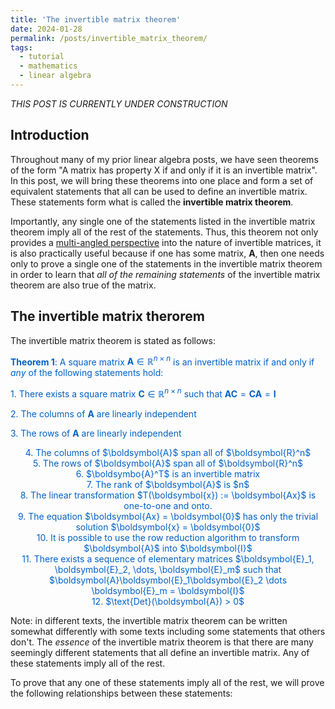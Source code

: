 ```yaml
---
title: 'The invertible matrix theorem'
date: 2024-01-28
permalink: /posts/invertible_matrix_theorem/
tags:
  - tutorial
  - mathematics
  - linear algebra
---
```


_THIS POST IS CURRENTLY UNDER CONSTRUCTION_

Introduction
------------

Throughout many of my prior linear algebra posts, we have seen theorems of the form "A matrix has property X if and only if it is an invertible matrix". In this post, we will bring these theorems into one place and form a set of equivalent statements that all can be used to define an invertible matrix. These statements form what is called the **invertible matrix theorem**. 

Importantly, any single one of the statements listed in the invertible matrix theorem imply all of the rest of the statements. Thus, this theorem not only provides a [multi-angled perspective](https://mbernste.github.io/posts/understanding_3d/) into the nature of invertible matrices, it is also practically useful because if one has some matrix, $\boldsymbol{A}$, then one needs only to prove a single one of the statements in the invertible matrix theorem in order to learn that _all of the remaining statements_ of the invertible matrix theorem are also true of the matrix. 

The invertible matrix therorem
------------------------------

The invertible matrix theorem is stated as follows:

<span style="color:#0060C6">**Theorem 1**: A square matrix $\boldsymbol{A} \in \mathbb{R}^{n \times n}$ is an invertible matrix if and only if _any_ of the following statements hold:</span>

<span style="color:#0060C6">1. There exists a square matrix $\boldsymbol{C} \in \mathbb{R}^{n \times n}$ such that $\boldsymbol{AC} = \boldsymbol{CA} = \boldsymbol{I}$</span>

<span style="color:#0060C6">2. The columns of $\boldsymbol{A}$ are linearly independent</span>

<span style="color:#0060C6">3. The rows of $\boldsymbol{A}$ are linearly independent</span>

<center><span style="color:#0060C6">4. The columns of $\boldsymbol{A}$ span all of $\boldsymbol{R}^n$</span></center>

<center><span style="color:#0060C6">5. The rows of $\boldsymbol{A}$ span all of $\boldsymbol{R}^n$</span></center>

<center><span style="color:#0060C6">6. $\boldsymbo{A}^T$  is an invertible matrix</span></center>

<center><span style="color:#0060C6">7. The rank of $\boldsymbol{A}$ is $n$</span></center>

<center><span style="color:#0060C6">8. The linear transformation $T(\boldsymbol{x}) := \boldsymbol{Ax}$ is one-to-one and onto.</span></center>

<center><span style="color:#0060C6">9. The equation $\boldsymbol{Ax} = \boldsymbol{0}$ has only the trivial solution $\boldsymbol{x} = \boldsymbol{0}$</span></center>

<center><span style="color:#0060C6">10. It is possible to use the row reduction algorithm to transform $\boldsymbol{A}$ into $\boldsymbol{I}$</span></center>

<center><span style="color:#0060C6">11. There exists a sequence of elementary matrices $\boldsymbol{E}_1, \boldsymbol{E}_2, \dots, \boldsymbol{E}_m$ such that $\boldsymbol{A}\boldsymbol{E}_1\boldsymbol{E}_2 \dots \boldsymbol{E}_m = \boldsymbol{I}$</span></center>

<center><span style="color:#0060C6">12. $\text{Det}(\boldsymbol{A}) > 0$</span></center>

Note: in different texts, the invertible matrix theorem can be written somewhat differently with some texts including some statements that others don't. The _essence_ of the invertible matrix theorem is that there are many seemingly different statements that all define an invertible matrix. Any of these statements imply all of the rest.

To prove that any one of these statements imply all of the rest, we will prove the following relationships between these statements:



